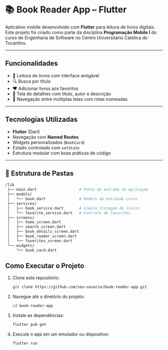 # 📚 Book Reader App – Flutter

Aplicativo mobile desenvolvido com **Flutter** para leitura de livros digitais.  
Este projeto foi criado como parte da disciplina **Programação Mobile I** do curso de Engenharia de Software no Centro Universitário Católica do Tocantins.

---

## Funcionalidades

- 📖 Leitura de livros com interface amigável
- 🔍 Busca por título
- ❤️ Adicionar livros aos favoritos
- 🧾 Tela de detalhes com título, autor e descrição
- 🔁 Navegação entre múltiplas telas com rotas nomeadas

---

## Tecnologias Utilizadas

- **Flutter** (Dart)
- Navegação com **Named Routes**
- Widgets personalizados (`BookCard`)
- Estado controlado com `setState`
- Estrutura modular com boas práticas de código

---

## 📁 Estrutura de Pastas

```bash
/lib
 ├── main.dart                   # Ponto de entrada da aplicação
 ├── models/
 │   └── book.dart               # Modelo da entidade Livro
 ├── services/
 │   ├── book_service.dart       # Simula listagem de livros
 │   └── favorite_service.dart   # Controle de favoritos
 ├── screens/
 │   ├── home_screen.dart
 │   ├── search_screen.dart
 │   ├── book_details_screen.dart
 │   ├── book_reader_screen.dart
 │   └── favorites_screen.dart
 └── widgets/
     └── book_card.dart        
````
##  Como Executar o Projeto

1. Clone este repositório:

   ```bash
   git clone https://github.com/seu-usuario/book-reader-app.git
   ```

2. Navegue até o diretório do projeto:

   ```bash
   cd book-reader-app
   ```

3. Instale as dependências:

   ```bash
   flutter pub get
   ```

4. Execute o app em um emulador ou dispositivo:

   ```bash
   flutter run
   ```
